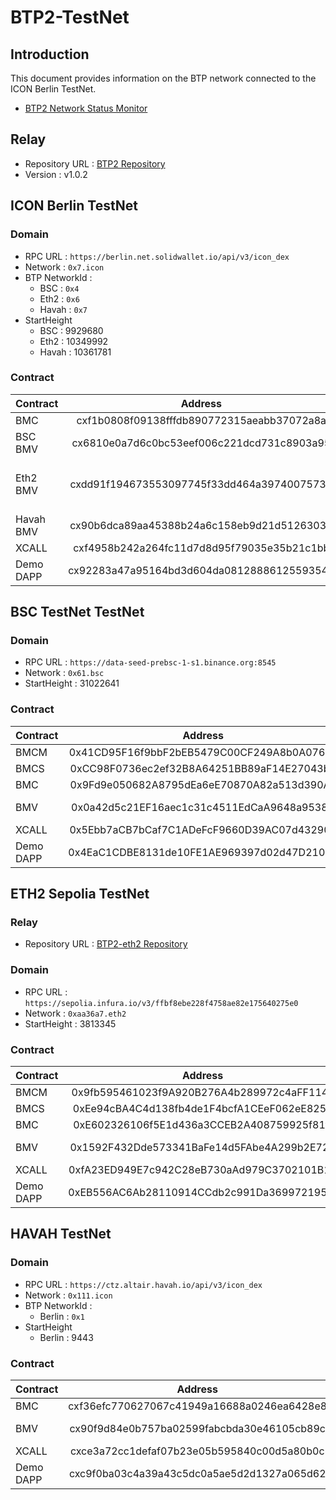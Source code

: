 # BTP2-TestNet


## Introduction
This document provides information on the BTP network connected to the ICON Berlin TestNet.

* [BTP2 Network Status Monitor](https://testnet.btp2.24x365.online/)

## Relay
* Repository URL : [BTP2 Repository](https://github.com/icon-project/btp2/tree/v1.0.2)
* Version : v1.0.2
## ICON Berlin TestNet

### Domain
* RPC URL : `https://berlin.net.solidwallet.io/api/v3/icon_dex`
* Network : `0x7.icon`
* BTP NetworkId : 
  * BSC : `0x4`
  * Eth2 : `0x6`
  * Havah : `0x7`
* StartHeight 
  * BSC : 9929680
  * Eth2 : 10349992
  * Havah : 10361781

### Contract
| Contract  | Address |                   Note                    |
|:----------|:-------:|:-----------------------------------------:|
| BMC       |   cxf1b0808f09138fffdb890772315aeabb37072a8a   |                                           |
| BSC BMV   |   cx6810e0a7d6c0bc53eef006c221dcd731c8903a95   |                Bridge Mode                |
| Eth2 BMV  |   cxdd91f194673553097745f33dd464a39740075735   |   Trustless Mode<br /> Supports Capella   |
| Havah BMV |   cx90b6dca89aa45388b24a6c158eb9d21d51263037   |              Trustless Mode               |
| XCALL     |   cxf4958b242a264fc11d7d8d95f79035e35b21c1bb   |                                           |
| Demo DAPP |   cx92283a47a95164bd3d604da08128886125593545   |                                           |


## BSC TestNet TestNet

### Domain
* RPC URL : `https://data-seed-prebsc-1-s1.binance.org:8545`
* Network : `0x61.bsc`
* StartHeight : 31022641

### Contract
| Contract | Address | Note |
|:---------|:-------:|:----:|
| BMCM     |   0x41CD95F16f9bbF2bEB5479C00CF249A8b0A076bF   |      |
| BMCS     |   0xCC98F0736ec2ef32B8A64251BB89aF14E27043b6   |      |
| BMC      |   0x9Fd9e050682A8795dEa6eE70870A82a513d390Ac   |      |
| BMV      |   0x0a42d5c21EF16aec1c31c4511EdCaA9648a9538C   |   Trustless Mode  |
| XCALL    |   0x5Ebb7aCB7bCaf7C1ADeFcF9660D39AC07d432904   |      |
| Demo DAPP   |   0x4EaC1CDBE8131de10FE1AE969397d02d47D21082   |      |


## ETH2 Sepolia TestNet

### Relay
* Repository URL : [BTP2-eth2 Repository](https://github.com/icon-project/btp2-eth2)

### Domain
* RPC URL : `https://sepolia.infura.io/v3/ffbf8ebe228f4758ae82e175640275e0`
* Network : `0xaa36a7.eth2`
* StartHeight : 3813345

### Contract
| Contract | Address | Note |
|:---------|:-------:|:----:|
| BMCM     |   0x9fb595461023f9A920B276A4b289972c4aFF114F   |      |
| BMCS     |   0xEe94cBA4C4d138fb4de1F4bcfA1CEeF062eE8251   |      |
| BMC      |   0xE602326106f5E1d436a3CCEB2A408759925f81ff   |      |
| BMV      |   0x1592F432Dde573341BaFe14d5FAbe4A299b2E721   | Trustless Mode |
| XCALL    |   0xfA23ED949E7c942C28eB730aAd979C3702101B11   |      |
| Demo DAPP   |   0xEB556AC6Ab28110914CCdb2c991Da369972195f3   |      |


## HAVAH TestNet

### Domain
* RPC URL : `https://ctz.altair.havah.io/api/v3/icon_dex`
* Network : `0x111.icon`
* BTP NetworkId :
  * Berlin : `0x1`
* StartHeight
  * Berlin : 9443

### Contract
| Contract  | Address |                   Note                    |
|:----------|:-------:|:-----------------------------------------:|
| BMC       |   cxf36efc770627067c41949a16688a0246ea6428e8   |                                           |
| BMV |   cx90f9d84e0b757ba02599fabcbda30e46105cb89c   |              Trustless Mode               |
| XCALL     |   cxce3a72cc1defaf07b23e05b595840c00d5a80b0c   |                                           |
| Demo DAPP |   cxc9f0ba03c4a39a43c5dc0a5ae5d2d1327a065d62   |                                           |
